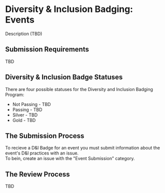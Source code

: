 # Diversity & Inclusion Badging: Events

Description (TBD)

## Submission Requirements
  TBD

## Diversity & Inclusion Badge Statuses
There are four possible statuses for the Diversity and Inclusion Badging Program:

  - Not Passing - TBD
  - Passing - TBD
  - Silver - TBD
  - Gold - TBD

## The Submission Process
  To recieve a D&I Badge for an event you must submit information about the event's D&I practices with an issue.<br/>
  To bein, create an issue with the "Event Submission" category.
  
## The Review Process
  TBD 
